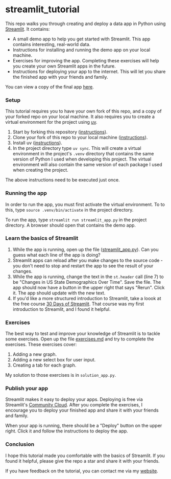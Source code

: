 # streamlit_tutorial

This repo walks you through creating and deploy a data app in Python using
[Streamlit](https://streamlit.io/). It contains:

  * A small demo app to help you get started with Streamlit. This app contains interesting, real-world data.
  * Instructions for installing and running the demo app on your local machine.
  * Exercises for improving the app. Completing these exercises will help you create your own Streamlit apps in the future.
  * Instructions for deploying your app to the internet. This will let you share the finished app with your friends and family.

You can view a copy of the final app [here](https://arilamstein-tutorial.streamlit.app/).

### Setup

This tutorial requires you to have your own fork of this repo, and a copy of your forked repo on your local machine. It
also requires you to create a virtual environment for the project using [uv](https://docs.astral.sh/uv/).

1. Start by forking this repository
   ([instructions](https://docs.github.com/en/pull-requests/collaborating-with-pull-requests/working-with-forks/fork-a-repo?tool=desktop)).
1. Clone your fork of this repo to your local machine ([instructions](https://docs.github.com/en/repositories/creating-and-managing-repositories/cloning-a-repository)).
1. Install uv ([instructions](https://docs.astral.sh/uv/#installation)). 
1. In the project directory type `uv sync`. This will create a virtual environment in the project's `.venv` directory
   that contains the same version of Python I used when developing this project. The virtual environment will also contain the same version of each package I used when creating the project. 

The above instructions need to be executed just once.

### Running the app

In order to run the app, you must first activate the virtual environment. To to this, type `source .venv/bin/activate`
in the project directory. 

To run the app, type `streamlit run streamlit_app.py` in the project directory. A browser should open that contains the demo app.

### Learn the basics of Streamlit

1. While the app is running, open up the file ([streamlit_app.py](streamlit_app.py)). Can you guess what each line of
   the app is doing?
1. Streamlit apps can reload after you make changes to the source code - you don't need to stop and restart the app to
   see the result of your changes. 
1. While the app is running, change the text in the
   `st.header` call (line 7) to be "Changes in US State Demographics Over Time". Save the file. The app should now have
   a button in the upper right that says "Rerun". Click it. The app should update with the new text.
1. If you'd like a more structured introduction to Streamlit, take a loook at the free course
   [30 Days of Streamlit](https://blog.streamlit.io/30-days-of-streamlit/). That course was my first introduction to
   Streamlit, and I found it helpful.
   
### Exercises 

The best way to test and improve your knowledge of Streamlit is to tackle some exercises. Open up the file
   [exercises.md](exercises.md) and try to complete the exercises. These exercises cover:
1. Adding a new graph.
1. Adding a new select box for user input.
1. Creating a tab for each graph. 
   
My solution to those exercises is in `solution_app.py`.

### Publish your app

Streamlit makes it easy to deploy your apps. Deploying is free via Streamlit's [Community Cloud](https://streamlit.io/cloud). After you complete the exercises, I encourage you to deploy your finished app and share it with your friends and family. 

When your app is running, there should be a "Deploy" button on the upper right. Click it and follow the instructions to deploy the app.

### Conclusion

I hope this tutorial made you comfortable with the basics of Streamlit. If you found it helpful, please give the repo a star and share it with your friends. 

If you have feedback on the tutorial, you can contact me via my [website](https://arilamstein.com/).